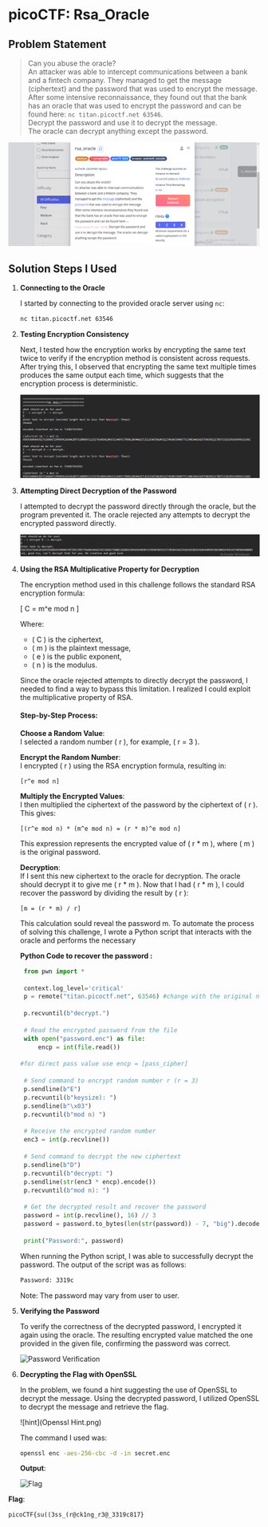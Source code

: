 # picoCTF: Rsa_Oracle

## Problem Statement
> Can you abuse the oracle?  
> An attacker was able to intercept communications between a bank and a fintech company. They managed to get the message (ciphertext) and the password that was used to encrypt the message.  
> After some intensive reconnaissance, they found out that the bank has an oracle that was used to encrypt the password and can be found here: `nc titan.picoctf.net 63546`.  
> Decrypt the password and use it to decrypt the message.  
> The oracle can decrypt anything except the password.

![Problem Image](Rsa_Oracle.png)

## Solution Steps I Used

1. **Connecting to the Oracle**

   I started by connecting to the provided oracle server using `nc`:
   ```bash
   nc titan.picoctf.net 63546
   ```
   
2. **Testing Encryption Consistency**

    Next, I tested how the encryption works by encrypting the same text twice to verify if the encryption method is consistent across        requests. After trying this, I observed that encrypting the same text multiple times produces the same output each time, which           suggests that the encryption process is deterministic.

    ![Testing Encryption Consistency](Enc_Check.png)

3. **Attempting Direct Decryption of the Password**

    I attempted to decrypt the password directly through the oracle, but the program prevented it. The oracle rejected any attempts to        decrypt the encrypted password directly.

    ![Testing Encryption Consistency](Dec_check.png)

4. **Using the RSA Multiplicative Property for Decryption**

    The encryption method used in this challenge follows the standard RSA encryption formula:

    \[
    C = m^e mod n
    \]
    
    Where:
    - \( C \) is the ciphertext,
    - \( m \) is the plaintext message,
    - \( e \) is the public exponent,
    - \( n \) is the modulus.
    
    Since the oracle rejected attempts to directly decrypt the password, I needed to find a way to bypass this limitation. I realized I      could exploit the multiplicative property of RSA.
    
    #### Step-by-Step Process:
    
   **Choose a Random Value**:  
       I selected a random number \( r \), for example, \( r = 3 \).
    
     **Encrypt the Random Number**:  
       I encrypted \( r \) using the RSA encryption formula, resulting in:
 
       [r^e mod n]
       
    
    **Multiply the Encrypted Values**:  
       I then multiplied the ciphertext of the password by the ciphertext of \( r \). This gives:
    
       [(r^e mod n) * (m^e mod n) = (r * m)^e mod n]
       
    
      This expression represents the encrypted value of \( r * m \), where \( m \) is the original password.
    
    **Decryption**:  
       If I sent this new ciphertext to the oracle for decryption. The oracle should decrypt it to give me \( r * m \).
       Now that I had \( r * m \), I could recover the password by dividing the result by \( r \):
    
       [m = (r * m) / r]
    
      This calculation sould reveal the password m.
      To automate the process of solving this challenge, I wrote a Python script that interacts with the oracle and performs the               necessary

   **Python Code to recover the password :**
   ```python
    from pwn import *
    
    context.log_level='critical'
    p = remote("titan.picoctf.net", 63546) #change with the original nc port
    
    p.recvuntil(b"decrypt.")
    
    # Read the encrypted password from the file
    with open("password.enc") as file:
        encp = int(file.read())

   #for direct pass value use encp = [pass_cipher]
    
    # Send command to encrypt random number r (r = 3)
    p.sendline(b"E")
    p.recvuntil(b"keysize): ")
    p.sendline(b"\x03")
    p.recvuntil(b"mod n) ")
    
    # Receive the encrypted random number
    enc3 = int(p.recvline())
    
    # Send command to decrypt the new ciphertext
    p.sendline(b"D")
    p.recvuntil(b"decrypt: ")
    p.sendline(str(enc3 * encp).encode())
    p.recvuntil(b"mod n): ")
    
    # Get the decrypted result and recover the password
    password = int(p.recvline(), 16) // 3
    password = password.to_bytes(len(str(password)) - 7, "big").decode("utf-8")
    
    print("Password:", password)
    ```


   When running the Python script, I was able to successfully decrypt the password. The output of the script was as follows:


 
    ```bash
    Password: 3319c
    ```
 

   Note: The password may vary from user to user.
    
5. **Verifying the Password**
    
    To verify the correctness of the decrypted password, I encrypted it again using the oracle. The resulting encrypted value matched        the one provided in the given file, confirming the password was correct.
    
    ![Password Verification](pass_var.png)
    
6. **Decrypting the Flag with OpenSSL**
    
    In the problem, we found a hint suggesting the use of OpenSSL to decrypt the message. Using the decrypted password, I utilized           OpenSSL to decrypt the message and retrieve the flag.
    
    ![hint](Openssl Hint.png)
    
    The command I used was:
    
    ```bash
    openssl enc -aes-256-cbc -d -in secret.enc
    ```
    
    **Output**:
    
    ![Flag](flag.png)

**Flag**:
```flag
picoCTF{su((3ss_(r@ck1ng_r3@_3319c817}
```
